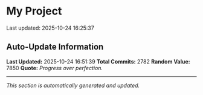 # My Project


Last updated: 2025-10-24 16:25:37





































































































































































































































































































































































































































































































































































































































































































































































































































































































































































































































































































































































































































































































































































































































































































































































































































































































































































































































































































































































































































































































































































































































































































































































































































































































































































































































































































































































































































































































































































































































































































































































































































































































## Auto-Update Information

**Last Updated:** 2025-10-24 16:51:39
**Total Commits:** 2782
**Random Value:** 7850
**Quote:** _Progress over perfection._

---
_This section is automatically generated and updated._